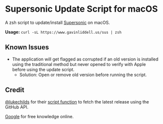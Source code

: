 # Supersonic Update Script for macOS
A zsh script to update/install [Supersonic](https://github.com/dweymouth/supersonic) on macOS.

**Usage:** ``curl -sL https://www.gavinliddell.us/sus | zsh``

## Known Issues
- The application will get flagged as corrupted if an old version is installed using the traditional method but never opened to verify with Apple before using the update script.
  - Solution: Open or remove old version before running the script.

## Credit
[@lukechilds](https://github.com/lukechilds) for their [script function](https://gist.github.com/lukechilds/a83e1d7127b78fef38c2914c4ececc3c) to fetch the latest release using the GitHub API.

[Google](https://google.com) for free knowledge online.
